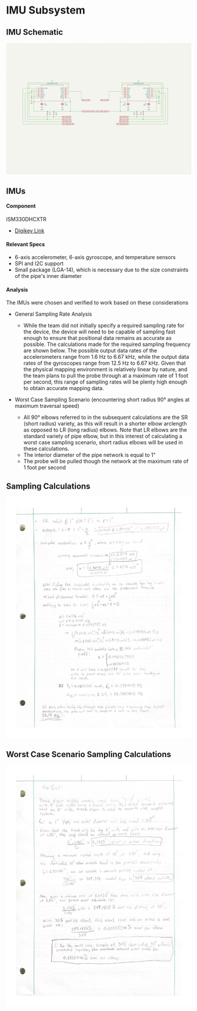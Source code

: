 # IMU Subsystem

## IMU Schematic
![IMU Schematic](imuSchematic.png)

## IMUs
#### Component
ISM330DHCXTR
* [Digikey Link](https://www.digikey.com/en/products/detail/stmicroelectronics/ISM330DHCXTR/10409727)

#### Relevant Specs
* 6-axis accelerometer, 6-axis gyroscope, and temperature sensors
* SPI and I2C support
* Small package (LGA-14), which is necessary due to the size constraints of the pipe's inner diameter 

#### Analysis
The IMUs were chosen and verified to work based on these considerations
* General Sampling Rate Analysis
    * While the team did not initially specify a required sampling rate for the device, the device will need to be capable of sampling fast enough to ensure that positional data remains as accurate as possible. The calculations made for the required sampling frequency are shown below. The possible output data rates of the accelerometers range from 1.6 Hz to 6.67 kHz, while the output data rates of the gyroscopes range from 12.5 Hz to 6.67 kHz. Given that the physical mapping environment is relatively linear by nature, and the team plans to pull the probe through at a maximum rate of 1 foot per second, this range of sampling rates will be plenty high enough to obtain accurate mapping data.

* Worst Case Sampling Scenario (encountering short radius 90° angles at maximum traversal speed)
   * All 90° elbows referred to in the subsequent calculations are the SR (short radius) variety, as this will result in a shorter elbow arclength as opposed to LR (long radius) elbows. Note that LR elbows are the standard variety of pipe elbow, but in this interest of calculating a worst case sampling scenario, short radius elbows will be used in these calculations. 
   * The interior diameter of the pipe network is equal to 1" 
   * The probe will be pulled though the network at the maximum rate of 1 foot per second 
    
## Sampling Calculations
![Sampling Calculations](samplingCalculations.png)

## Worst Case Scenario Sampling Calculations
![Worst Case Scenario Sampling Calculations](worstCaseScenarioSamplingCalculations.png)
